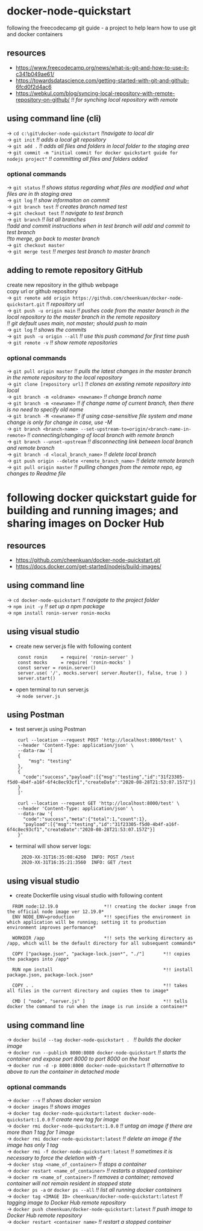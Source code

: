 # docker-node-quickstart
following the freecodecamp git guide - a project to help learn how to use git and docker containers

## resources
* https://www.freecodecamp.org/news/what-is-git-and-how-to-use-it-c341b049ae61/  
* https://towardsdatascience.com/getting-started-with-git-and-github-6fcd0f2d4ac6
* https://webkul.com/blog/syncing-local-repository-with-remote-repository-on-github/ *!! for synching local repository with remote*  

## using command line (cli)
-> `cd c:\git\docker-node-quickstart` *!!navigate to local dir*  
-> `git init`   *!! adds a local git repository*  
-> `git add .`  *!! adds all files and folders in local folder to the staging area*  
-> `git commit -m "initial commit for docker quickstart guide for nodejs project"`  *!! committing all files and folders added*  

### optional commands
-> `git status`   *!! shows status regarding what files are modified and what files are in th staging area*  
-> `git log`      *!! show informaiton on commit*  
-> `git branch test`    *!! creates branch named test*  
-> `git checkout test`  *!! navigate to test branch*  
-> `git branch`         *!! list all branches*  
*!!add and commit instructions when in test branch will add and commit to test branch*  
*!!to merge, go back to master branch*  
-> `git checkout master`  
-> `git merge test`     *!! merges test branch to master branch*  

## adding to remote repository GitHub
create new repository in the github webpage  
copy url or github repository  
-> `git remote add origin https://github.com/cheenkuan/docker-node-quickstart.git`    *!! repository url*  
-> `git push -u origin main`   *!! pushes code from the master branch in the local repository to the master branch in the remote repository*  
*!! git default uses main, not master; should push to main*  
-> `git log`    *!! shows the commits*  
-> `git push -u origin --all`    *!! use this push command for first time push*  
-> `git remote -v`   *!! show remote repositories*  

### optional commands
-> `git pull origin master`       *!! pulls the latest changes in the master branch in the remote repository to the local repository*  
-> `git clone [repository url]`   *!! clones an existing remote repository into local*  
-> `git branch -m <oldname> <newname>`  	*!! change branch name*  
-> `git branch -m <newname>`			*!! if change name of current branch, then there is no need to specify old name*  
-> `git branch -M <newname>`			*!! if using case-sensitive file system and mane change is only for change in case, use -M*  
-> `git branch <branch-name> --set-upstream-to=origin/<branch-name-in-remote>`	*!! connecting/changing of local branch with remote branch*  
-> `git branch --unset-upstream`	*!! disconnecting link between local branch and remote branch*  
-> `git branch -d <local_branch_name>`	*!! delete local branch*  
-> `git push origin --delete <remote_branch_name>`	*!! delete remote branch*  
-> `git pull origin master`	*!! pulling changes from the remote repo, eg changes to Readme file*  

# following docker quickstart guide for building and running images; and sharing images on Docker Hub

## resources
* https://github.com/cheenkuan/docker-node-quickstart.git  
* https://docs.docker.com/get-started/nodejs/build-images/  

## using command line
-> `cd docker-node-quickstart`    *!! navigate to the project folder*  
-> `npm init -y`                  *!! set up a npm package*  
-> `npm install ronin-server ronin-mocks`  

## using visual studio
- create new server.js file with following content  
```
    const ronin     = require( 'ronin-server' )  
    const mocks     = require( 'ronin-mocks' )  
    const server = ronin.server()  
    server.use( '/', mocks.server( server.Router(), false, true ) )  
    server.start()  
```  
- open terminal to run server.js  
    -> `node server.js`  
  
## using Postman
- test server.js using Postman
```
    curl --location --request POST 'http://localhost:8000/test' \  
    --header 'Content-Type: application/json' \  
    --data-raw '[  
    {  
	    "msg": "testing"  
    },  
    {  
      "code":"success","payload":[{"msg":"testing","id":"31f23305-f5d0-4b4f-a16f-6f4c8ec93cf1","createDate":"2020-08-28T21:53:07.157Z"}]  
    }  
    ]'  
```
```
    curl --location --request GET 'http://localhost:8000/test' \  
    --header 'Content-Type: application/json' \  
    --data-raw '{  
      "code":"success","meta":{"total":1,"count":1},  
      "payload":[{"msg":"testing","id":"31f23305-f5d0-4b4f-a16f-6f4c8ec93cf1","createDate":"2020-08-28T21:53:07.157Z"}]  
    }'  
```      
- terminal will show server logs:  
    ```
      2020-XX-31T16:35:08:4260  INFO: POST /test  
      2020-XX-31T16:35:21:3560  INFO: GET /test  
    ```

## using visual studio
- create Dockerfile using visual studio with following content  
```
  FROM node:12.19.0                 *!! creating the docker image from the official node image ver 12.19.0*  
  ENV NODE_ENV=production           *!! specifies the environment in which application will be running; setting it to production environment improves performance*  

  WORKDIR /app                      *!! sets the working directory as /app, which will be the default directory for all subsequent commands*  
  
  COPY ["package.json", "package-lock.json*", "./"]       *!! copies the packages into /app*  

  RUN npm install                                         *!! install package.json, package-lock.json*  

  COPY . .                                                *!! takes all files in the current directory and copies them to image*  

  CMD [ "node", "server.js" ]                             *!! tells docker the command to run when the image is run inside a container*  
```

## using command line
-> `docker build --tag docker-node-quickstart . `               *!! builds the docker image*  
-> `docker run --publish 8000:8080 docker-node-quickstart`      *!! starts the container and expose port 8000 to port 8000 on the host*  
-> `docker run -d -p 8000:8000 docker-node-quickstart`          *!! alternative to above to run the container in detached mode*  
  
### optional commands
-> `docker --v`         *!! shows docker version*  
-> `docker images`      *!! shows images*  
-> `docker tag docker-node-quickstart:latest docker-node-quickstart:1.0.0`      *!! create new tag for image*  
-> `docker rmi docker-node-quickstart:1.0.0`                                    *!! untag an image if there are more than 1 tag for 1 image*  
-> `docker rmi docker-node-quickstart:latest`                                   *!! delete an image if the image has only 1 tag*  
-> `docker rmi -f docker-node-quickstart:latest`                                *!! sometimes it is necessary to force the deletion with -f*  
-> `docker stop <name_of_container>`                                            *!! stops a container*  
-> `docker restart <name_of_container>`                                         *!! restarts a stopped container*  
-> `docker rm <name_of_container>`                                              *!! removes a container; removed container will not remain resident in stopped state*  
-> `docker ps -a` or `docker ps --all`						*!! list all running docker containers*  
-> `docker tag <IMAGE ID> cheenkuan/docker-node-quickstart:latest`		*!! tagging image to Docker Hub remote repository*  
-> `docker push cheenkuan/docker-node-quickstart:latest`			*!! push image to Docker Hub remote repository*  
-> `docker restart <container name>`						*!! restart a stopped container*  



